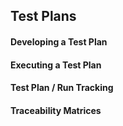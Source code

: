 ## Test Plans

#### Developing a Test Plan

#### Executing a Test Plan

#### Test Plan / Run Tracking

#### Traceability Matrices